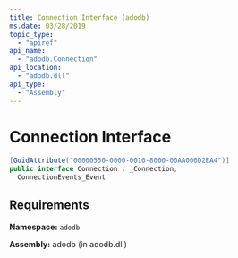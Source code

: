 ```yaml
---
title: Connection Interface (adodb)
ms.date: 03/28/2019
topic_type:
  - "apiref"
api_name:
  - "adodb.Connection"
api_location:
  - "adodb.dll"
api_type:
  - "Assembly"
---
```

# Connection Interface

```csharp
[GuidAttribute("00000550-0000-0010-8000-00AA006D2EA4")]
public interface Connection : _Connection, 
  ConnectionEvents_Event
```

## Requirements

**Namespace:** `adodb`

**Assembly:** adodb (in adodb.dll)
